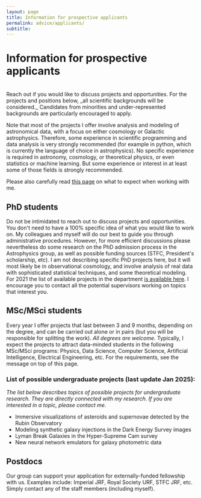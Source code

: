 ```yaml
---
layout: page
title: Information for prospective applicants
permalink: advice/applicants/
subtitle:
---
```


# Information for prospective applicants
<br/>
Reach out if you would like to discuss projects and opportunities. For the projects and positions below, _all scientific backgrounds will be considered._ Candidates from minorities and under-represented backgrounds are particularly encouraged to apply.

Note that most of the projects I offer involve analysis and modeling of astronomical data, with a focus on either cosmology or Galactic astrophysics. Therefore, some experience in scientific programming and data analysis is very strongly recommended (for example in python, which is currently the language of choice in astrophysics). No specific experience is required in astronomy, cosmology, or theoretical physics, or even statistics or machine learning. But some experience or interest in at least some of those fields is strongly recommended.

Please also carefully read <a href="../expectations/"> this page</a> on what to expect when working with me.

## PhD students

Do not be intimidated to reach out to discuss projects and opportunities. You don't need to have a 100% specific idea of what you would like to work on. My colleagues and myself will do our best to guide you through administrative procedures. However, for more efficient discussions please nevertheless do some research on the PhD admission process in the Astrophysics group, as well as possible funding sources (STFC, President's scholarship, etc). I am not describing specific PhD projects here, but it will most likely be in observational cosmology, and involve analysis of real data with sophisticated statistical techniques, and some theoretical modeling. For 2021 the list of available projects in the department <a href="https://www.imperial.ac.uk/astrophysics/students-and-prospective-students/phd-projects/">is available here</a>. I encourage you to contact all the potential supervisors working on topics that interest you. 

## MSc/MSci students

Every year I offer projects that last between 3 and 9 months, depending on the degree, and can be carried out alone or in pairs (but you will be responsible for splitting the work). _All degrees are welcome_. Typically, I expect the projects to attract data-minded students in the following MSc/MSci programs: Physics, Data Science, Computer Science, Artificial Intelligence, Electrical Engineering, etc. For the requirements, see the message on top of this page. 

### List of possible undergraduate projects (last update Jan 2025):
_The list below describes topics of possible projects for undergraduate research. They are directly connected with my research. If you are interested in a topic, please contact me._

- Immersive visualizations of asteroids and supernovae detected by the Rubin Observatory
- Modeling synthetic galaxy injections in the Dark Energy Survey images
- Lyman Break Galaxies in the Hyper-Supreme Cam survey
- New neural network emulators for galaxy photometric data


## Postdocs

Our group can support your application for externally-funded fellowship with us. Examples include: Imperial JRF, Royal Society URF, STFC JRF, etc. Simply contact any of the staff members (including myself).
